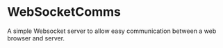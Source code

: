 # WebSocketComms
A simple Websocket server to allow easy communication between a web browser and server.
